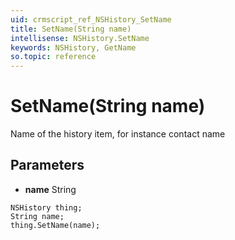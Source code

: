 ```yaml
---
uid: crmscript_ref_NSHistory_SetName
title: SetName(String name)
intellisense: NSHistory.SetName
keywords: NSHistory, GetName
so.topic: reference
---
```


# SetName(String name)

Name of the history item, for instance contact name

## Parameters

* **name** String

```crmscript
NSHistory thing;
String name;
thing.SetName(name);
```

